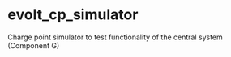 # evolt_cp_simulator

Charge point simulator to test functionality of the central system (Component G)
